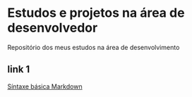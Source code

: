 # Estudos e projetos na área de desenvolvedor
Repositório dos meus estudos na área de desenvolvimento

## link 1 
[Síntaxe básica Markdown](https://markdown.net.br/sintaxe-basica/)
